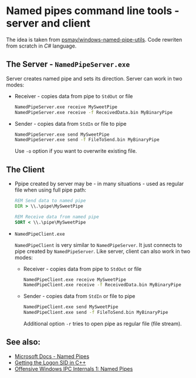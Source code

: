 # Named pipes command line tools - server and client

The idea is taken from [psmay/windows-named-pipe-utils](https://github.com/psmay/windows-named-pipe-utils). Code rewriten from scratch in *C#* language.

## The Server - `NamedPipeServer.exe`

Server creates named pipe and sets its direction.
Server can work in two modes:

* Receiver - copies data from pipe to `StdOut` or file

    ```bat
    NamedPipeServer.exe receive MySweetPipe
    NamedPipeServer.exe receive -f ReceivedData.bin MyBinaryPipe
    ```

* Sender - copies data from `StdIn` or file to pipe

    ```bat
    NamedPipeServer.exe send MySweetPipe
    NamedPipeServer.exe send -f FileToSend.bin MyBinaryPipe
    ```

    Use `-o` option if you want to overwrite existing file.

## The Client

* Ppipe created by server may be - in many situations - used as regular file when using full pipe path:

    ```bat
    REM Send data to named pipe
    DIR > \\.\pipe\MySweetPipe

    REM Receive data from named pipe
    SORT < \\.\pipe\MySweetPipe
    ```

* `NamedPipeClient.exe`

    `NamedPipeClient` is very similar to `NamedPipeServer`.
    It just connects to pipe created by `NamedPipeServer`.
    Like server, client can also work in two modes:

    * Receiver - copies data from pipe to `StdOut` or file

        ```bat
        NamedPipeClient.exe receive MySweetPipe
        NamedPipeClient.exe receive -f ReceivedData.bin MyBinaryPipe
        ```

    * Sender - copies data from `StdIn` or file to pipe

        ```bat
        NamedPipeClient.exe send MySweetPipe
        NamedPipeClient.exe send -f FileToSend.bin MyBinaryPipe
        ```

        Additional option `-r` tries to open pipe as regular file (file stream).

## See also:

* [Microsoft Docs - Named Pipes](https://docs.microsoft.com/en-us/windows/win32/ipc/named-pipes)
* [Getting the Logon SID in C++](https://docs.microsoft.com/en-us/previous-versions//aa446670%28v%3Dvs.85%29)
* [Offensive Windows IPC Internals 1: Named Pipes](https://csandker.io/2021/01/10/Offensive-Windows-IPC-1-NamedPipes.html)

